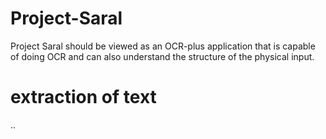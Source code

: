 # Project-Saral
Project Saral should be viewed as an OCR-plus application that is capable of doing OCR and can also understand the structure of the physical input.
# extraction of text

..
